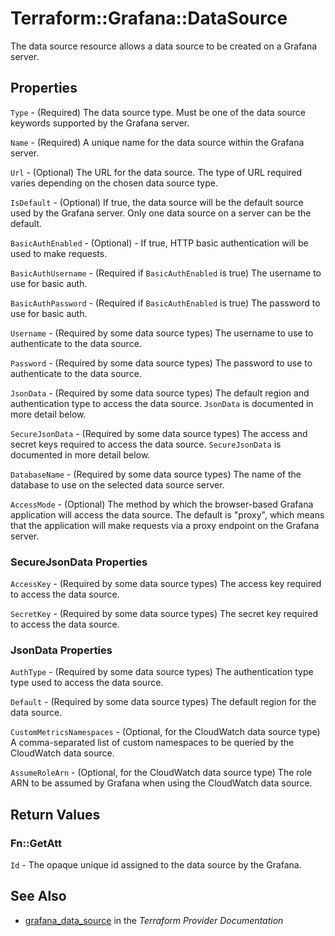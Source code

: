 # Terraform::Grafana::DataSource

The data source resource allows a data source to be created on a Grafana server.

## Properties

`Type` - (Required) The data source type. Must be one of the data source keywords supported by the Grafana server.

`Name` - (Required) A unique name for the data source within the Grafana server.

`Url` - (Optional) The URL for the data source. The type of URL required varies depending on the chosen data source type.

`IsDefault` - (Optional) If true, the data source will be the default source used by the Grafana server. Only one data source on a server can be the default.

`BasicAuthEnabled` - (Optional) - If true, HTTP basic authentication will be used to make requests.

`BasicAuthUsername` - (Required if `BasicAuthEnabled` is true) The username to use for basic auth.

`BasicAuthPassword` - (Required if `BasicAuthEnabled` is true) The password to use for basic auth.

`Username` - (Required by some data source types) The username to use to authenticate to the data source.

`Password` - (Required by some data source types) The password to use to authenticate to the data source.

`JsonData` - (Required by some data source types) The default region and authentication type to access the data source. `JsonData` is documented in more detail below.

`SecureJsonData` - (Required by some data source types) The access and secret keys required to access the data source. `SecureJsonData` is documented in more detail below.

`DatabaseName` - (Required by some data source types) The name of the database to use on the selected data source server.

`AccessMode` - (Optional) The method by which the browser-based Grafana application will access the data source. The default is "proxy", which means that the application will make requests via a proxy endpoint on the Grafana server.

### SecureJsonData Properties

`AccessKey` - (Required by some data source types) The access key required to access the data source.

`SecretKey` - (Required by some data source types) The secret key required to access the data source.

### JsonData Properties

`AuthType` - (Required by some data source types) The authentication type type used to access the data source.

`Default` - (Required by some data source types) The default region for the data source.

`CustomMetricsNamespaces` - (Optional, for the CloudWatch data source type) A comma-separated list of custom namespaces to be queried by the CloudWatch data source.

`AssumeRoleArn` - (Optional, for the CloudWatch data source type) The role ARN to be assumed by Grafana when using the CloudWatch data source.


## Return Values

### Fn::GetAtt

`Id` - The opaque unique id assigned to the data source by the Grafana.

## See Also

* [grafana_data_source](https://www.terraform.io/docs/providers/grafana/r/data_source.html) in the _Terraform Provider Documentation_
